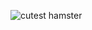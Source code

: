 
![cutest hamster](https://user-images.githubusercontent.com/70134024/134742872-069cc35d-3cba-44b5-863b-06146c2cf85d.png)
